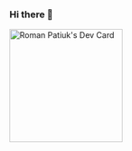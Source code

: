 ### Hi there 👋
<a href="https://app.daily.dev/hazybane"><img src="https://api.daily.dev/devcards/479541c5b8e04ec2a18f902d18b46f48.png?r=w9c" width="200" alt="Roman Patiuk's Dev Card"/></a>
<!--
**hazybane/hazybane** is a ✨ _special_ ✨ repository because its `README.md` (this file) appears on your GitHub profile.

Here are some ideas to get you started:

- 🔭 I’m currently working on ...
- 🌱 I’m currently learning ...
- 👯 I’m looking to collaborate on ...
- 🤔 I’m looking for help with ...
- 💬 Ask me about ...
- 📫 How to reach me: ...
- 😄 Pronouns: ...
- ⚡ Fun fact: ...
-->
